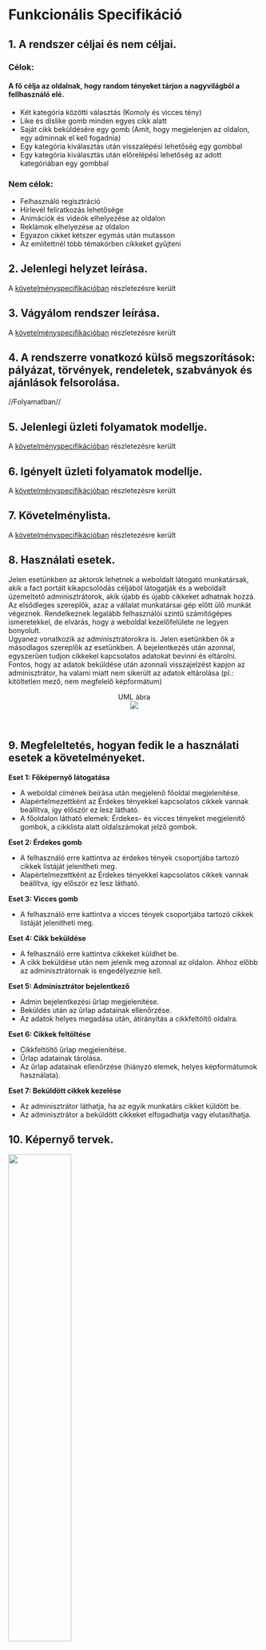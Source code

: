 # Funkcionális Specifikáció

## 1. A rendszer céljai és nem céljai. 
### Célok:
#### A fő célja az oldalnak, hogy random tényeket tárjon a nagyvilágból a fellhasználó elé.
- Két kategória közötti választás (Komoly és vicces tény)
- Like és dislike gomb minden egyes cikk alatt
- Saját cikk beküldésére egy gomb (Amit, hogy megjelenjen az oldalon, egy adminnak el kell fogadnia)
- Egy kategória kiválasztás után visszalépési lehetőség egy gombbal
- Egy kategória kiválasztás után előrelépési lehetőség az adott kategóriában egy gombbal

### Nem célok:
- Felhasználó regisztráció
- Hírlevél feliratkozás lehetősége
- Animációk és videók elhelyezése az oldalon
- Reklámok elhelyezése az oldalon
- Egyazon cikket kétszer egymás után mutasson
- Az említettnél több témakörben cikkeket gyűjteni

## 2. Jelenlegi helyzet leírása.
A [követelményspecifikációban](https://github.com/gilaattila95/SZFM_2020_10_Pointers/blob/master/requirement_specification.md) 
részletezésre került

## 3. Vágyálom rendszer leírása.
A [követelményspecifikációban](https://github.com/gilaattila95/SZFM_2020_10_Pointers/blob/master/requirement_specification.md) 
részletezésre került

## 4. A rendszerre vonatkozó külső megszorítások: pályázat, törvények, rendeletek, szabványok és ajánlások felsorolása.

//Folyamatban//

## 5. Jelenlegi üzleti folyamatok modellje.
A [követelményspecifikációban](https://github.com/gilaattila95/SZFM_2020_10_Pointers/blob/master/requirement_specification.md) 
részletezésre került

## 6. Igényelt üzleti folyamatok modellje.
A [követelményspecifikációban](https://github.com/gilaattila95/SZFM_2020_10_Pointers/blob/master/requirement_specification.md) 
részletezésre került

## 7. Követelménylista.
A [követelményspecifikációban](https://github.com/gilaattila95/SZFM_2020_10_Pointers/blob/master/requirement_specification.md) 
részletezésre került

## 8. Használati esetek.
<p>Jelen esetünkben az aktorok lehetnek a weboldalt látogató munkatársak, akik a fact portált kikapcsolódás céljából látogatják és a weboldalt üzemeltető adminisztrátorok, akik újabb és újabb cikkeket adhatnak hozzá.<br>
Az elsődleges szereplők, azaz a vállalat munkatársai gép előtt ülő munkát végeznek. Rendelkeznek legalább felhasználói szintű számítógépes ismeretekkel, de elvárás, hogy a weboldal kezelőfelülete ne legyen bonyolult. <br>
Ugyanez vonatkozik az adminisztrátorokra is. Jelen esetünkben ők a másodlagos szereplők az esetünkben. A bejelentkezés után azonnal, egyszerűen tudjon cikkekel kapcsolatos adatokat bevinni és eltárolni. Fontos, hogy az adatok beküldése után azonnali visszajelzést kapjon az adminisztrátor, ha valami miatt nem sikerült az adatok eltárolása (pl.: kitöltetlen mező, nem megfelelő képformátum)</p>

<p align="center">
UML ábra</br>
    <img src="https://github.com/gilaattila95/SZFM_2020_10_Pointers/blob/master/images/fact_UML.png">
</p>
<br>

## 9. Megfeleltetés, hogyan fedik le a használati esetek a követelményeket.
<b>Eset 1: Főképernyő látogatása</b>
- A weboldal címének beírása után megjelenő főoldal megjelenítése.
- Alapértelmezettként az Érdekes tényekkel kapcsolatos cikkek vannak beállítva, így először ez lesz látható.
- A főoldalon látható elemek: Érdekes- és vicces tényeket megjelenítő gombok, a cikklista alatt oldalszámokat jelző gombok. </br>

<b>Eset 2: Érdekes gomb</b>
- A felhasználó erre kattintva az érdekes tények csoportjába tartozó cikkek listáját jelenítheti meg.
- Alapértelmezettként az Érdekes tényekkel kapcsolatos cikkek vannak beállítva, így először ez lesz látható.</br>

<b>Eset 3: Vicces gomb</b>
- A felhasználó erre kattintva a vicces tények csoportjába tartozó cikkek listáját jelenítheti meg.</br>

<b>Eset 4: Cikk beküldése</b>
- A felhasználó erre kattintva cikkeket küldhet be.
- A cikk beküldése után nem jelenik meg azonnal az oldalon. Ahhoz előbb az adminisztrátornak is engedélyeznie kell.</br>

<b>Eset 5: Adminisztrátor bejelentkező</b>
- Admin bejelentkezési űrlap megjelenítése.
- Beküldés után az űrlap adatainak ellenőrzése.
- Az adatok helyes megadása után, átirányítás a cikkfeltöltő oldalra.

<b>Eset 6: Cikkek feltöltése</b>
- Cikkfeltöltő űrlap megjelenítése. 
- Űrlap adatainak tárolása.
- Az űrlap adatainak ellenőrzése (hiányzó elemek, helyes képformátumok használata).

<b>Eset 7: Beküldött cikkek kezelése</b>
- Az adminisztrátor láthatja, ha az egyik munkatárs cikket küldött be.
- Az adminisztrátor a beküldött cikkeket elfogadhatja vagy elutasíthatja.

## 10. Képernyő tervek.

<img src="https://github.com/gilaattila95/SZFM_2020_10_Pointers/blob/master/images/Kepernyoterv%201.png" width="50%" height="50%">
<img src="https://github.com/gilaattila95/SZFM_2020_10_Pointers/blob/master/images/Kepernyoterv%202.png" width="50%" height="50%">
<img src="https://github.com/gilaattila95/SZFM_2020_10_Pointers/blob/master/images/Kepernyoterv%203.png" width="50%" height="50%">
<img src="https://github.com/gilaattila95/SZFM_2020_10_Pointers/blob/master/images/Kepernyoterv%204.png" width="50%" height="50%">
<img src="https://github.com/gilaattila95/SZFM_2020_10_Pointers/blob/master/images/Kepernyoterv%205.png" width="50%" height="50%">
<img src="https://github.com/gilaattila95/SZFM_2020_10_Pointers/blob/master/images/Kepernyoterv%206.png" width="50%" height="50%">

## 11. Forgatókönyvek.

Amikor a felhasználó felkeresi a weboldalt, a kezdőképernyőn találja magát. Ebben az esetben máris egy érdekes cikket lát,
hiszen ez az alapértelmezés. A fenti menüsor segítségével navigálhat a további menüpontok között.

- Minden cikk alatt helyet kapott egy like és egy dislike gomb is, hogy a felhasználók ilyen formában ki tudják nyilvánítani
az adott cikkel kapcsolatos (nem)tetszésüket.

- A "Viccesek" gombra kattintva a vicces cikkek gyűjteményét látja majd a felhasználó

- A "Cikk beküldése" gombra kattintva ha a felhasználó ha saját cikket szeretne beküldeni, alapvetően kétféle kimenet lehet:
    -  az admin szemrevételezi a beküldendő cikket
és úgy dönt, hogy megfelel a kritériumoknak és kikerül az oldalra 
    - vagy ellenkező esetben meg is tagadhatja annak megjelenítését
az oldalon.

- Az "Admin belépése" gomb megnyomását követően a megfelelő felhasználónév-jelszó párost követően már adminként vagyunk bejelentkezve. Ilyenkor a fenti menüsorban 4 új
menüpont jelenik meg. 
    - Az "Összes cikk" gombra kattintva az adminisztrátori főképernyőre juthatunk, 
    - a "Beküldött cikkek" a dolgozók által beküldött cikkjavaslatokat tartalmazzák. 
 
Értelemszerűen ebből a menüpontból van lehetőségünk 
- saját magunk által új cikket is hozzáadnunk az "Új cikk hozzáadása" gombbal, 
- míg az utolsó menüpont az "Admin kilépés" a felületről való kilépésre szolgál.

## 12. Funkció – követelmény megfeleltetés.
<b>Követelményspecifikáció - K01: </b>

A követelményspecifikációban követelményként megadott reszponzív design feltétele teljesülni fog, ugyanis a front-end Bootsrtrap
keretrendszerrel kerül majd megvalósításra.

<b>Követelményspecifikáció - K02: </b>

A letisztult, egyszerű felület evidens, manapság a modern weblapoknál ez alapelvárás.
Ezzel teljes mértékben tisztában is vagyunk, természetesen törekedni fogunk ezen követelmény
kielégítésére. A képernyő terveken látható is az erre irányuló törekvés.

<b>Követelményspecifikáció - K03: </b>

Jelen dokumentum több pontos is részletezi az adminisztrátori belépőfelületet, képernyőterveken is megfigyelhető.
A végleges weboldalon is helyet fog kapni.

<b>Követelményspecifikáció - K04: </b>

A cikkek MySQL-ben történő tárolása lehetőséget ad majd azok könnyű manipulálására, kezelésére. Ebből következik, hogy az adatbázisba történő új cikkek hozzáadása a mai napig egyik legnépszerűbb adatbázis-kezelővel, a MySQL-lel könnyen kivitelezhető lesz majd.

<b>Követelményspecifikáció - K05: </b>

Az adminisztrátor számára elérhető funkciók rejtve maradnak majd az admin funkciókkal nem rendelkező felhasználók
számára.

<b>Követelményspecifikáció - K06: </b>

A weblapunk a követelményspecifikációkban meghatározott technológiákkal megvalósítva a böngészőfüggetlenségi követelménynek is maradéktalanul eleget tesz majd, ugyanúgy fog megjelenni az összes asztali böngészőben egyaránt.

## 13. Fogalomszótár.

[Reszponzív design](https://en.wikipedia.org/wiki/Responsive_web_design)

[Böngészőfüggetlenség](https://en.wikipedia.org/wiki/Cross-browser_compatibility)

[Front-end](https://en.wikipedia.org/wiki/Front-end_web_development)

[Boostrap](https://en.wikipedia.org/wiki/Bootstrap_(front-end_framework))

[MySQL](https://en.wikipedia.org/wiki/MySQL)